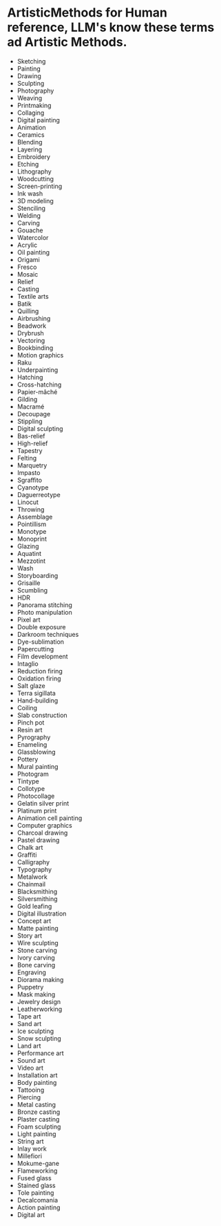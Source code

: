 # ArtisticMethods for Human reference, LLM's know these terms ad Artistic Methods. 
- Sketching
- Painting
- Drawing
- Sculpting
- Photography
- Weaving
- Printmaking
- Collaging
- Digital painting
- Animation
- Ceramics
- Blending
- Layering
- Embroidery
- Etching
- Lithography
- Woodcutting
- Screen-printing
- Ink wash
- 3D modeling
- Stenciling
- Welding
- Carving
- Gouache
- Watercolor
- Acrylic
- Oil painting
- Origami
- Fresco
- Mosaic
- Relief
- Casting
- Textile arts
- Batik
- Quilling
- Airbrushing
- Beadwork
- Drybrush
- Vectoring
- Bookbinding
- Motion graphics
- Raku
- Underpainting
- Hatching
- Cross-hatching
- Papier-mâché
- Gilding
- Macramé
- Decoupage
- Stippling
- Digital sculpting
- Bas-relief
- High-relief
- Tapestry
- Felting
- Marquetry
- Impasto
- Sgraffito
- Cyanotype
- Daguerreotype
- Linocut
- Throwing
- Assemblage
- Pointillism
- Monotype
- Monoprint
- Glazing
- Aquatint
- Mezzotint
- Wash
- Storyboarding
- Grisaille
- Scumbling
- HDR
- Panorama stitching
- Photo manipulation
- Pixel art
- Double exposure
- Darkroom techniques
- Dye-sublimation
- Papercutting
- Film development
- Intaglio
- Reduction firing
- Oxidation firing
- Salt glaze
- Terra sigillata
- Hand-building
- Coiling
- Slab construction
- Pinch pot
- Resin art
- Pyrography
- Enameling
- Glassblowing
- Pottery
- Mural painting
- Photogram
- Tintype
- Collotype
- Photocollage
- Gelatin silver print
- Platinum print
- Animation cell painting
- Computer graphics
- Charcoal drawing
- Pastel drawing
- Chalk art
- Graffiti
- Calligraphy
- Typography
- Metalwork
- Chainmail
- Blacksmithing
- Silversmithing
- Gold leafing
- Digital illustration
- Concept art
- Matte painting
- Story art
- Wire sculpting
- Stone carving
- Ivory carving
- Bone carving
- Engraving
- Diorama making
- Puppetry
- Mask making
- Jewelry design
- Leatherworking
- Tape art
- Sand art
- Ice sculpting
- Snow sculpting
- Land art
- Performance art
- Sound art
- Video art
- Installation art
- Body painting
- Tattooing
- Piercing
- Metal casting
- Bronze casting
- Plaster casting
- Foam sculpting
- Light painting
- String art
- Inlay work
- Millefiori
- Mokume-gane
- Flameworking
- Fused glass
- Stained glass
- Tole painting
- Decalcomania
- Action painting
- Digital art
